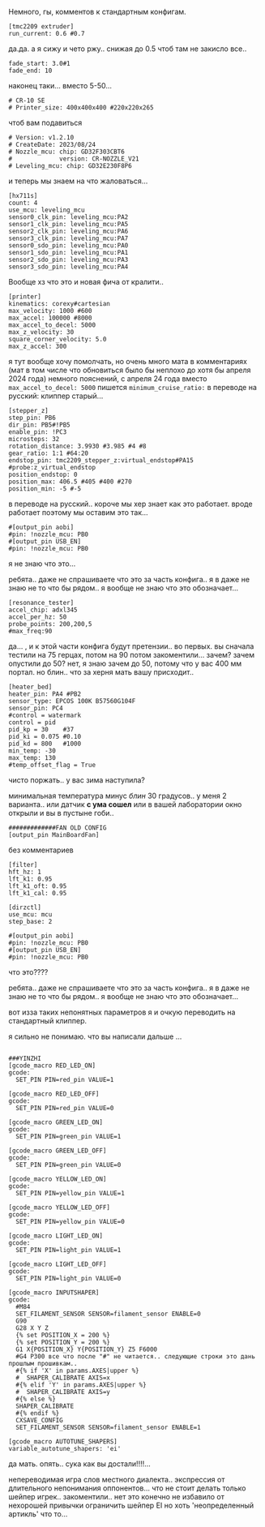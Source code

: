 
Немного, гы,  комментов к стандартным конфигам.


```
[tmc2209 extruder]
run_current: 0.6 #0.7
```


да.да. а я сижу и чето ржу.. снижая до 0.5 чтоб там не закисло все..

```
fade_start: 3.0#1
fade_end: 10
```
наконец таки... вместо 5-50...

```
# CR-10 SE
# Printer_size: 400x400x400 #220x220x265
```

чтоб вам подавиться

```
# Version: v1.2.10
# CreateDate: 2023/08/24
# Nozzle_mcu: chip: GD32F303CBT6
#             version: CR-NOZZLE_V21
# Leveling_mcu: chip: GD32E230F8P6
```

и теперь мы знаем на что жаловаться...

```
[hx711s]
count: 4
use_mcu: leveling_mcu
sensor0_clk_pin: leveling_mcu:PA2
sensor1_clk_pin: leveling_mcu:PA5
sensor2_clk_pin: leveling_mcu:PA6
sensor3_clk_pin: leveling_mcu:PA7
sensor0_sdo_pin: leveling_mcu:PA0
sensor1_sdo_pin: leveling_mcu:PA1
sensor2_sdo_pin: leveling_mcu:PA3
sensor3_sdo_pin: leveling_mcu:PA4
```


Вообще хз что это и новая фича от кралити..

```
[printer]
kinematics: corexy#cartesian
max_velocity: 1000 #600
max_accel: 100000 #8000
max_accel_to_decel: 5000
max_z_velocity: 30
square_corner_velocity: 5.0
max_z_accel: 300
```

я тут вообще хочу помолчать, но очень много мата в комментариях (мат в том числе что обновиться было бы неплохо до хотя бы апреля 2024 года) немного пояснений, с апреля 24 года вместо `max_accel_to_decel: 5000` пишется `minimum_cruise_ratio:` в переводе на русский: клиппер старый...

```
[stepper_z]
step_pin: PB6
dir_pin: PB5#!PB5
enable_pin: !PC3
microsteps: 32
rotation_distance: 3.9930 #3.985 #4 #8
gear_ratio: 1:1 #64:20
endstop_pin: tmc2209_stepper_z:virtual_endstop#PA15   #probe:z_virtual_endstop
position_endstop: 0
position_max: 406.5 #405 #400 #270
position_min: -5 #-5
```

в переводе на русский.. короче мы хер знает как это работает. вроде работает поэтому мы оставим это так...

```
#[output_pin aobi]
#pin: !nozzle_mcu: PB0
#[output_pin USB_EN]
#pin: !nozzle_mcu: PB0
```
я не знаю что это...


ребята.. даже не спрашиваете что это за часть конфига.. я в даже не знаю не то что бы рядом.. я вообще не знаю что это обозначает...

```
[resonance_tester]
accel_chip: adxl345
accel_per_hz: 50
probe_points: 200,200,5
#max_freq:90
```
да... , и к этой части конфига будут претензии..  во первых. вы сначала тестили на 75 герцах, потом на 90 потом закоментили... зачем?  зачем опустили до 50? нет, я знаю зачем до 50, потому что у вас 400 мм портал. но блин.. что за херня мать вашу присходит..


```
[heater_bed]
heater_pin: PA4 #PB2
sensor_type: EPCOS 100K B57560G104F
sensor_pin: PC4
#control = watermark
control = pid
pid_kp = 30    #37
pid_ki = 0.075 #0.10
pid_kd = 800   #1000
min_temp: -30
max_temp: 130
#temp_offset_flag = True

```
чисто поржать.. у вас зима наступила?

минимальная температура минус *блин* 30 градусов.. у меня 2 варианта.. или датчик **с ума сошел** или в вашей лаборатории окно открыли и вы в пустыне гоби..

```
#############FAN OLD CONFIG
[output_pin MainBoardFan]
```
без комментариев

```
[filter]
hft_hz: 1
lft_k1: 0.95
lft_k1_oft: 0.95
lft_k1_cal: 0.95

[dirzctl]
use_mcu: mcu
step_base: 2

#[output_pin aobi]
#pin: !nozzle_mcu: PB0
#[output_pin USB_EN]
#pin: !nozzle_mcu: PB0

```

что это????


ребята.. даже не спрашиваете что это за часть конфига.. я в даже не знаю не то что бы рядом.. я вообще не знаю что это обозначает...

вот изза таких непонятных параметров я и очкую переводить на стандартный клиппер.

я сильно не понимаю. что вы написали дальше ...

```

###YINZHI
[gcode_macro RED_LED_ON]
gcode:
  SET_PIN PIN=red_pin VALUE=1

[gcode_macro RED_LED_OFF]
gcode:
  SET_PIN PIN=red_pin VALUE=0

[gcode_macro GREEN_LED_ON]
gcode:
  SET_PIN PIN=green_pin VALUE=1

[gcode_macro GREEN_LED_OFF]
gcode:
  SET_PIN PIN=green_pin VALUE=0

[gcode_macro YELLOW_LED_ON]
gcode:
  SET_PIN PIN=yellow_pin VALUE=1

[gcode_macro YELLOW_LED_OFF]
gcode:
  SET_PIN PIN=yellow_pin VALUE=0

[gcode_macro LIGHT_LED_ON]
gcode:
  SET_PIN PIN=light_pin VALUE=1

[gcode_macro LIGHT_LED_OFF]
gcode:
  SET_PIN PIN=light_pin VALUE=0
```

```
[gcode_macro INPUTSHAPER]
gcode:
  #M84
  SET_FILAMENT_SENSOR SENSOR=filament_sensor ENABLE=0
  G90
  G28 X Y Z
  {% set POSITION_X = 200 %}
  {% set POSITION_Y = 200 %}
  G1 X{POSITION_X} Y{POSITION_Y} Z5 F6000
  #G4 P300 все что после "#" не читается.. следующие строки это дань прошлым прошивкам..
  #{% if 'X' in params.AXES|upper %}
  #  SHAPER_CALIBRATE AXIS=x
  #{% elif 'Y' in params.AXES|upper %}
  #  SHAPER_CALIBRATE AXIS=y
  #{% else %}
  SHAPER_CALIBRATE
  #{% endif %}
  CXSAVE_CONFIG
  SET_FILAMENT_SENSOR SENSOR=filament_sensor ENABLE=1
```

```
[gcode_macro AUTOTUNE_SHAPERS]
variable_autotune_shapers: 'ei'
```
да мать. опять.. сука как вы достали!!!!...

непереводимая игра слов местного диалекта.. экспрессия от длительного непонимания оппонентов... что не стоит делать только шейпер игрек.. закоментили.. нет это конечно не избавило от нехорошей привычки ограничить шейпер EI но хоть 'неопределенный артикль' что то...
